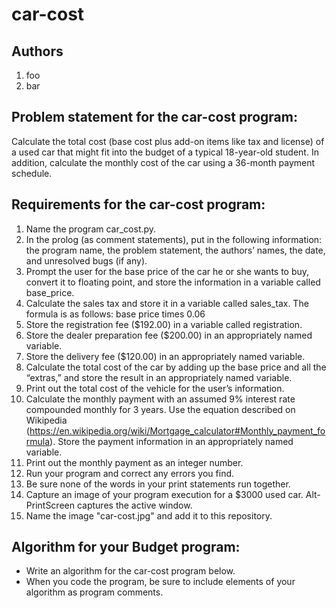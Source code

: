 # car-cost
## Authors
1. foo
2. bar
## Problem statement for the car-cost program:
Calculate the total cost (base cost plus add-on items like tax and license) 
of a used car that might fit into the budget of a typical 18-year-old student. 
In addition, calculate the monthly cost of the car using a 36-month payment schedule.
## Requirements for the car-cost program:
1.	Name the program car_cost.py.
1.	In the prolog (as comment statements), put in the following information: 
the program name, the problem statement, the authors’ names, the date, 
and unresolved bugs (if any).
1.	Prompt the user for the base price of the car he or she wants to buy, 
convert it to floating point, and store the information in a variable called base_price.
1.	Calculate the sales tax and store it in a variable called sales_tax. The formula is as follows: 
base price times 0.06
1.	Store the registration fee ($192.00) in a variable called registration.
1.	Store the dealer preparation fee ($200.00) in an appropriately named variable.
1.	Store the delivery fee ($120.00) in an appropriately named variable.
1.	Calculate the total cost of the car by adding up the base price and all the “extras,” 
and store the result in an appropriately named variable.
1.	Print out the total cost of the vehicle for the user’s information.
1.	Calculate the monthly payment with an assumed 9% interest rate compounded monthly for 3 years. 
Use the equation described on Wikipedia (https://en.wikipedia.org/wiki/Mortgage_calculator#Monthly_payment_formula).
Store the payment information in an appropriately named variable. 
1.	Print out the monthly payment as an integer number.
1. Run your program and correct any errors you find. 
1. Be sure none of the words in your print statements run together. 
1.  Capture an image of your program execution for a $3000 used car. Alt-PrintScreen captures the active window.
1.  Name the image "car-cost.jpg" and add it to this repository.
## Algorithm for your Budget program:
* Write an algorithm for the car-cost program below. 
* When you code the program, be sure to include elements of your algorithm as program comments.
